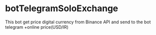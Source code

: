 # botTelegramSoloExchange
This bot get price digital currency from Binance API and send to the bot telegram +online price(USD/IR)

